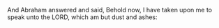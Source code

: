 And Abraham answered and said, Behold now, I have taken upon me to speak unto the LORD, which am but dust and ashes:
